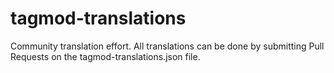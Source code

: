 # tagmod-translations
Community translation effort. All translations can be done by submitting Pull Requests on the tagmod-translations.json file.
